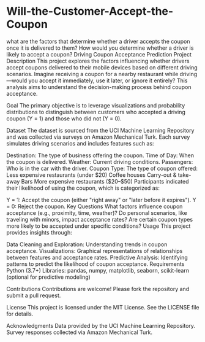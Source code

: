 # Will-the-Customer-Accept-the-Coupon
what are the factors that determine whether a driver accepts the coupon once it is delivered to them? How would you determine whether a driver is likely to accept a coupon?
Driving Coupon Acceptance Prediction
Project Description
This project explores the factors influencing whether drivers accept coupons delivered to their mobile devices based on different driving scenarios. Imagine receiving a coupon for a nearby restaurant while driving—would you accept it immediately, use it later, or ignore it entirely? This analysis aims to understand the decision-making process behind coupon acceptance.

Goal
The primary objective is to leverage visualizations and probability distributions to distinguish between customers who accepted a driving coupon (Y = 1) and those who did not (Y = 0).

Dataset
The dataset is sourced from the UCI Machine Learning Repository and was collected via surveys on Amazon Mechanical Turk. Each survey simulates driving scenarios and includes features such as:

Destination: The type of business offering the coupon.
Time of Day: When the coupon is delivered.
Weather: Current driving conditions.
Passengers: Who is in the car with the driver.
Coupon Type: The type of coupon offered:
Less expensive restaurants (under $20)
Coffee houses
Carry-out & take-away
Bars
More expensive restaurants ($20–$50)
Participants indicated their likelihood of using the coupon, which is categorized as:

Y = 1: Accept the coupon (either "right away" or "later before it expires").
Y = 0: Reject the coupon.
Key Questions
What factors influence coupon acceptance (e.g., proximity, time, weather)?
Do personal scenarios, like traveling with minors, impact acceptance rates?
Are certain coupon types more likely to be accepted under specific conditions?
Usage
This project provides insights through:

Data Cleaning and Exploration: Understanding trends in coupon acceptance.
Visualizations: Graphical representations of relationships between features and acceptance rates.
Predictive Analysis: Identifying patterns to predict the likelihood of coupon acceptance.
Requirements
Python (3.7+)
Libraries: pandas, numpy, matplotlib, seaborn, scikit-learn (optional for predictive modeling)

Contributions
Contributions are welcome! Please fork the repository and submit a pull request.

License
This project is licensed under the MIT License. See the LICENSE file for details.

Acknowledgments
Data provided by the UCI Machine Learning Repository.
Survey responses collected via Amazon Mechanical Turk.
